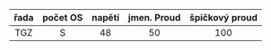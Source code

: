 | **řada** | počet OS | napětí | jmen. Proud | špičkový proud |
| :---: | :---: | :---: | :---: | :---: |
| TGZ | S | 48 | 50 | 100 |
